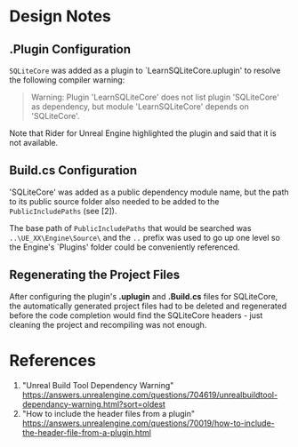 
# Design Notes

## .Plugin Configuration

`SQLiteCore` was added as a plugin to `LearnSQLiteCore.uplugin' to resolve the following compiler warning:

> Warning: Plugin 'LearnSQLiteCore' does not list plugin 'SQLiteCore' as dependency, but module 'LearnSQLiteCore' depends on 'SQLiteCore'.

Note that Rider for Unreal Engine highlighted the plugin and said that it is not available.

## Build.cs Configuration

'SQLiteCore' was added as a public dependency module name, but the path to its public source folder also needed to be added to the `PublicIncludePaths` (see [2]).

The base path of `PublicIncludePaths` that would be searched was `..\UE_XX\Engine\Source\` and the `..` prefix was used to go up one level so the Engine's `Plugins'
folder could be conveniently referenced.


## Regenerating the Project Files

After configuring the plugin's **.uplugin** and **.Build.cs** files for SQLiteCore, the automatically generated project files 
had to be deleted and regenerated before the code completion would find the SQLiteCore headers - just cleaning the project and recompiling was not enough.


# References

1. "Unreal Build Tool Dependency Warning" https://answers.unrealengine.com/questions/704619/unrealbuildtool-dependancy-warning.html?sort=oldest
2. "How to include the header files from a plugin" https://answers.unrealengine.com/questions/70019/how-to-include-the-header-file-from-a-plugin.html
